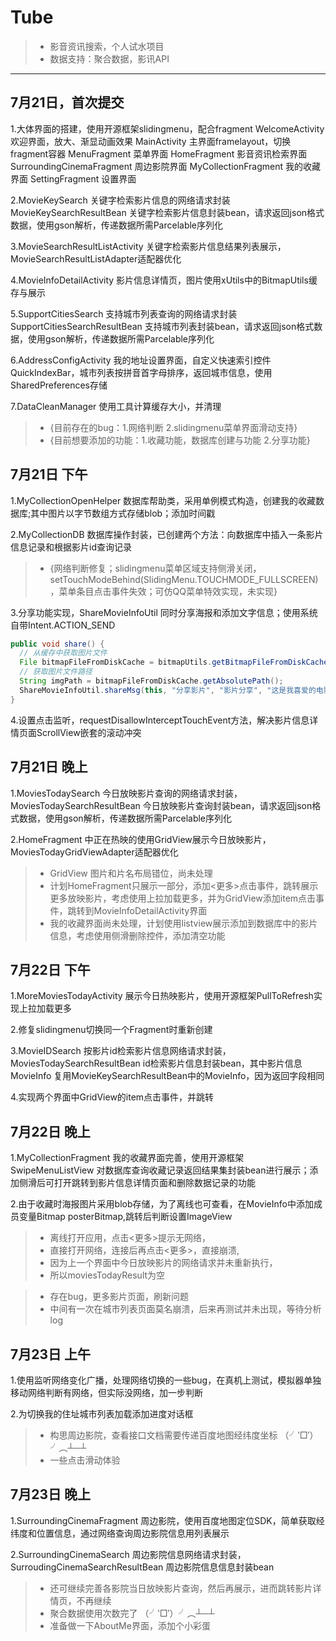 # Tube
> * 影音资讯搜索，个人试水项目
> * 数据支持：聚合数据，影讯API

------

## 7月21日，首次提交

1.大体界面的搭建，使用开源框架slidingmenu，配合fragment
  WelcomeActivity 欢迎界面，放大、渐显动画效果
  MainActivity  主界面framelayout，切换fragment容器
  MenuFragment  菜单界面
  HomeFragment  影音资讯检索界面
  SurroundingCinemaFragment 周边影院界面
  MyCollectionFragment  我的收藏界面
  SettingFragment 设置界面

2.MovieKeySearch 关键字检索影片信息的网络请求封装
  MovieKeySearchResultBean 关键字检索影片信息封装bean，请求返回json格式数据，使用gson解析，传递数据所需Parcelable序列化

3.MovieSearchResultListActivity 关键字检索影片信息结果列表展示，MovieSearchResultListAdapter适配器优化

4.MovieInfoDetailActivity 影片信息详情页，图片使用xUtils中的BitmapUtils缓存与展示

5.SupportCitiesSearch 支持城市列表查询的网络请求封装
  SupportCitiesSearchResultBean 支持城市列表封装bean，请求返回json格式数据，使用gson解析，传递数据所需Parcelable序列化

6.AddressConfigActivity 我的地址设置界面，自定义快速索引控件QuickIndexBar，城市列表按拼音首字母排序，返回城市信息，使用SharedPreferences存储

7.DataCleanManager 使用工具计算缓存大小，并清理

> * {目前存在的bug：1.网络判断 2.slidingmenu菜单界面滑动支持}
> * {目前想要添加的功能：1.收藏功能，数据库创建与功能 2.分享功能}

## 7月21日 下午

1.MyCollectionOpenHelper 数据库帮助类，采用单例模式构造，创建我的收藏数据库;其中图片以字节数组方式存储blob；添加时间戳

2.MyCollectionDB 数据库操作封装，已创建两个方法：向数据库中插入一条影片信息记录和根据影片id查询记录

> * {网络判断修复；slidingmenu菜单区域支持侧滑关闭，setTouchModeBehind(SlidingMenu.TOUCHMODE_FULLSCREEN)，菜单条目点击事件失效；可仿QQ菜单特效实现，未实现}

3.分享功能实现，ShareMovieInfoUtil 同时分享海报和添加文字信息；使用系统自带Intent.ACTION_SEND
  ```java
  public void share() {
    // 从缓存中获取图片文件
    File bitmapFileFromDiskCache = bitmapUtils.getBitmapFileFromDiskCache(movieInfo.poster);
    // 获取图片文件路径
    String imgPath = bitmapFileFromDiskCache.getAbsolutePath();
    ShareMovieInfoUtil.shareMsg(this, "分享影片", "影片分享", "这是我喜爱的电影，强烈推荐！--" + movieInfo.title, imgPath);
  }
  ```

4.设置点击监听，requestDisallowInterceptTouchEvent方法，解决影片信息详情页面ScrollView嵌套的滚动冲突

## 7月21日 晚上

1.MoviesTodaySearch 今日放映影片查询的网络请求封装，MoviesTodaySearchResultBean 今日放映影片查询封装bean，请求返回json格式数据，使用gson解析，传递数据所需Parcelable序列化

2.HomeFragment 中正在热映的使用GridView展示今日放映影片，MoviesTodayGridViewAdapter适配器优化

> * GridView 图片和片名布局错位，尚未处理
> * 计划HomeFragment只展示一部分，添加<更多>点击事件，跳转展示更多放映影片，考虑使用上拉加载更多，并为GridView添加item点击事件，跳转到MovieInfoDetailActivity界面
> * 我的收藏界面尚未处理，计划使用listview展示添加到数据库中的影片信息，考虑使用侧滑删除控件，添加清空功能

## 7月22日 下午

1.MoreMoviesTodayActivity 展示今日热映影片，使用开源框架PullToRefresh实现上拉加载更多

2.修复slidingmenu切换同一个Fragment时重新创建

3.MovieIDSearch 按影片id检索影片信息网络请求封装，MoviesTodaySearchResultBean id检索影片信息封装bean，其中影片信息MovieInfo 复用MovieKeySearchResultBean中的MovieInfo，因为返回字段相同

4.实现两个界面中GridView的item点击事件，并跳转

## 7月22日 晚上

1.MyCollectionFragment 我的收藏界面完善，使用开源框架SwipeMenuListView 对数据库查询收藏记录返回结果集封装bean进行展示；添加侧滑后可打开跳转到影片信息详情页面和删除数据记录的功能

2.由于收藏时海报图片采用blob存储，为了离线也可查看，在MovieInfo中添加成员变量Bitmap posterBitmap,跳转后判断设置ImageView

> * 离线打开应用，点击<更多>提示无网络，
> * 直接打开网络，连接后再点击<更多>，直接崩溃,
> * 因为上一个界面中今日放映影片的网络请求并未重新执行，
> * 所以moviesTodayResult为空

> * 存在bug，更多影片页面，刷新问题
> * 中间有一次在城市列表页面莫名崩溃，后来再测试并未出现，等待分析log

## 7月23日 上午

1.使用监听网络变化广播，处理网络切换的一些bug，在真机上测试，模拟器单独移动网络判断有网络，但实际没网络，加一步判断

2.为切换我的住址城市列表加载添加进度对话框

> * 构思周边影院，查看接口文档需要传递百度地图经纬度坐标 （╯‵□′）╯︵┴─┴
> * 一些点击滑动体验

## 7月23日 晚上

1.SurroundingCinemaFragment 周边影院，使用百度地图定位SDK，简单获取经纬度和位置信息，通过网络查询周边影院信息用列表展示

2.SurroundingCinemaSearch 周边影院信息网络请求封装，SurroudingCinemaSearchResultBean 周边影院信息信息封装bean

> * 还可继续完善各影院当日放映影片查询，然后再展示，进而跳转影片详情页，不再继续
> * 聚合数据使用次数完了 （╯‵□′）╯︵┴─┴
> * 准备做一下AboutMe界面，添加个小彩蛋